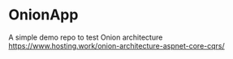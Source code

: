 # OnionApp
A simple demo repo to test Onion architecture  
https://www.hosting.work/onion-architecture-aspnet-core-cqrs/
